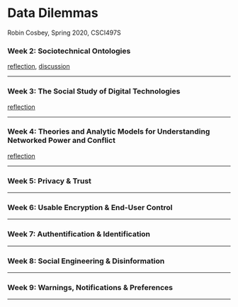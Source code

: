 # Data Dilemmas
Robin Cosbey, Spring 2020, CSCI497S

### Week 2: Sociotechnical Ontologies
[reflection](https://cosbeyr.github.io/Data-Dilemmas/week-two/week-two), 
[discussion](https://cosbeyr.github.io/Data-Dilemmas/week-two/discussion)

---


### Week 3: The Social Study of Digital Technologies
[reflection](https://cosbeyr.github.io/Data-Dilemmas/week-three/week-three)

---


### Week 4: Theories and Analytic Models for Understanding Networked Power and Conflict
[reflection](https://cosbeyr.github.io/Data-Dilemmas/week-four/week-four)

---


### Week 5: Privacy & Trust

---


### Week 6: Usable Encryption & End-User Control

---


### Week 7: Authentification & Identification

---


### Week 8: Social Engineering & Disinformation

---


### Week 9: Warnings, Notifications & Preferences

---
